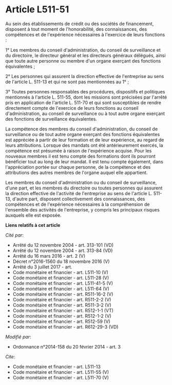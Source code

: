 # Article L511-51

Au sein des établissements de crédit ou des sociétés de financement, disposent à tout moment de l'honorabilité, des
connaissances, des compétences et de l'expérience nécessaires à l'exercice de leurs fonctions : 

1° Les membres du conseil d'administration, du conseil de surveillance et du directoire, le directeur général et les
directeurs généraux délégués, ainsi que toute autre personne ou membre d'un organe exerçant des fonctions équivalentes ; 

2° Les personnes qui assurent la direction effective de l'entreprise au sens de l'article L. 511-13 et qui ne sont pas
mentionnées au 1° ; 

3° Toutes personnes responsables des procédures, dispositifs et politiques mentionnés à l'article L. 511-55, dont les
missions sont précisées par l'arrêté pris en application de l'article L. 511-70 et qui sont susceptibles de rendre
directement compte de l'exercice de leurs fonctions au conseil d'administration, au conseil de surveillance ou à tout autre
organe exerçant des fonctions de surveillance équivalentes. 

La compétence des membres du conseil d'administration, du conseil de surveillance ou de tout autre organe exerçant des
fonctions équivalentes est appréciée à partir de leur formation et de leur expérience, au regard de leurs attributions.
Lorsque des mandats ont été antérieurement exercés, la compétence est présumée à raison de l'expérience acquise. Pour les
nouveaux membres il est tenu compte des formations dont ils pourront bénéficier tout au long de leur mandat. Il est tenu
compte également, dans l'appréciation portée sur chaque personne, de la compétence et des attributions des autres membres de
l'organe auquel elle appartient. 

Les membres du conseil d'administration ou du conseil de surveillance, d'une part, et les membres du directoire ou toutes
personnes qui assurent la direction effective de l'activité de l'entreprise au sens de l'article L. 511-13, d'autre part,
disposent collectivement des connaissances, des compétences et de l'expérience nécessaires à la compréhension de l'ensemble
des activités de l'entreprise, y compris les principaux risques auxquels elle est exposée.

**Liens relatifs à cet article**

_Cité par_:

  - Arrêté du 12 novembre 2004 - art. 313-101 (VD)
  - Arrêté du 12 novembre 2004 - art. 313-84 (VD)
  - Arrêté du 16 mars 2016 - art. 2 (V)
  - Décret n°2016-1560 du 18 novembre 2016 (V)
  - Arrêté du 3 juillet 2017 - art.
  - Code monétaire et financier - art. L511-10 (V)
  - Code monétaire et financier - art. L511-28 (V)
  - Code monétaire et financier - art. L511-41-5 (V)
  - Code monétaire et financier - art. L511-64 (V)
  - Code monétaire et financier - art. R511-16-2 (V)
  - Code monétaire et financier - art. R511-2-2 (V)
  - Code monétaire et financier - art. R511-3-2 (V)
  - Code monétaire et financier - art. R512-1-1 (VT)
  - Code monétaire et financier - art. R512-1-2 (V)
  - Code monétaire et financier - art. R512-59 (V)
  - Code monétaire et financier - art. R612-29-3 (VD)

_Modifié par_:

  - Ordonnance n°2014-158 du 20 février 2014 - art. 3

_Cite_:

  - Code monétaire et financier - art. L511-13
  - Code monétaire et financier - art. L511-55 (V)
  - Code monétaire et financier - art. L511-70 (V)
